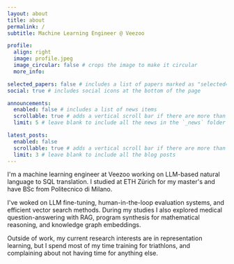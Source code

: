 ```yaml
---
layout: about
title: about
permalink: /
subtitle: Machine Learning Engineer @ Veezoo

profile:
  align: right
  image: profile.jpeg
  image_circular: false # crops the image to make it circular
  more_info:

selected_papers: false # includes a list of papers marked as "selected={true}"
social: true # includes social icons at the bottom of the page

announcements:
  enabled: false # includes a list of news items
  scrollable: true # adds a vertical scroll bar if there are more than 3 news items
  limit: 5 # leave blank to include all the news in the `_news` folder

latest_posts:
  enabled: false
  scrollable: true # adds a vertical scroll bar if there are more than 3 new posts items
  limit: 3 # leave blank to include all the blog posts
---
```


I'm a machine learning engineer at Veezoo working on LLM-based natural language to SQL translation.
I studied at ETH Zürich for my master's and have BSc from Politecnico di Milano.

I've woked on LLM fine-tuning, human-in-the-loop evaluation systems, and efficient vector search methods. During my studies I also explored medical question-answering with RAG, program synthesis for mathematical reasoning, and knowledge graph embeddings.

Outside of work, my current research interests are in representation learning, but I spend most of my time training for triathlons, and complaining about not having time for anything else.
